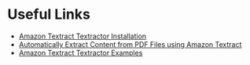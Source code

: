 # Useful Links

- [Amazon Textract Textractor Installation](https://aws-samples.github.io/amazon-textract-textractor/installation.html)
- [Automatically Extract Content from PDF Files using Amazon Textract](https://docs.aws.amazon.com/prescriptive-guidance/latest/patterns/automatically-extract-content-from-pdf-files-using-amazon-textract.html#attachments-2d724523-2cab-42c9-a773-65857014d9ec)
- [Amazon Textract Textractor Examples](https://aws-samples.github.io/amazon-textract-textractor/examples.html)
